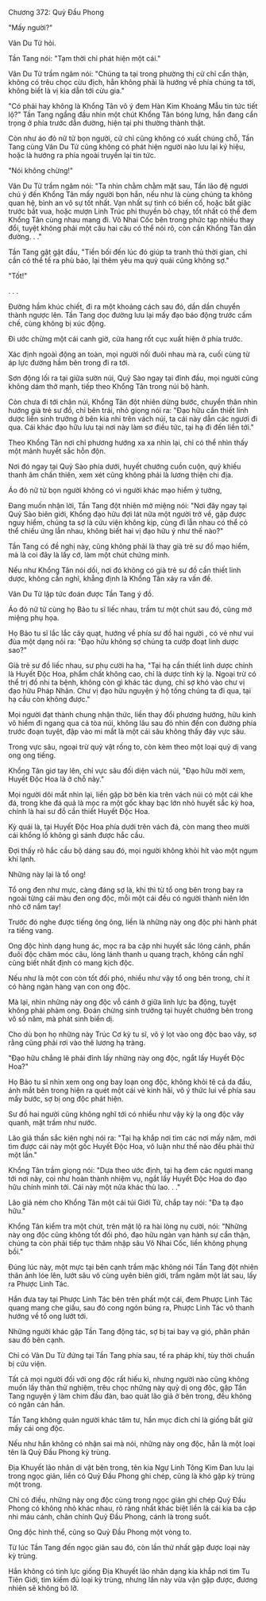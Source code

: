




Chương 372: Quỷ Đầu Phong


"Mấy người?"

Vân Du Tử hỏi.

Tần Tang nói: "Tạm thời chỉ phát hiện một cái."

Vân Du Tử trầm ngâm nói: "Chúng ta tại trong phường thị cử chỉ cẩn thận, không có trêu chọc cừu địch, hẳn không phải là hướng về phía chúng ta tới, không biết là vị kia dẫn tới cừu gia."

"Có phải hay không là Khổng Tân vô ý đem Hàn Kim Khoáng Mẫu tin tức tiết lộ?" Tần Tang ngẩng đầu nhìn một chút Khổng Tân bóng lưng, hắn đang cẩn trọng ở phía trước dẫn đường, hiện tại phi thường thành thật.

Còn như áo đỏ nữ tử bọn người, cử chỉ cũng không có xuất chúng chỗ, Tần Tang cùng Vân Du Tử cũng không có phát hiện người nào lưu lại ký hiệu, hoặc là hướng ra phía ngoài truyền lại tin tức.

"Nói không chừng!"

Vân Du Tử trầm ngâm nói: "Ta nhìn chằm chằm mặt sau, Tần lão đệ ngươi chú ý đến Khổng Tân mấy người bọn hắn, nếu như là cùng chúng ta không quan hệ, bình an vô sự tốt nhất. Vạn nhất sự tình có biến cố, hoặc bắt giặc trước bắt vua, hoặc mượn Linh Trúc phi thuyền bỏ chạy, tốt nhất có thể đem Khổng Tân cùng nhau mang đi. Vô Nhai Cốc bên trong phức tạp nhiều thay đổi, tuyệt không phải một câu hai câu có thể nói rõ, còn cần Khổng Tân dẫn đường. . ."

Tần Tang gật gật đầu, "Tiền bối đến lúc đó giúp ta tranh thủ thời gian, chỉ cần có thể tế ra phù bảo, lại thêm yêu ma quỷ quái cũng không sợ."

"Tốt!"

. . .

Đường hầm khúc chiết, đi ra một khoảng cách sau đó, dần dần chuyển thành ngược lên. Tần Tang dọc đường lưu lại mấy đạo báo động trước cấm chế, cùng không bị xúc động.

Đi ước chừng một cái canh giờ, cửa hang rốt cục xuất hiện ở phía trước.

Xác định ngoài động an toàn, mọi người nối đuôi nhau mà ra, cuối cùng từ áp lực đường hầm bên trong đi ra tới.

Sơn động lối ra tại giữa sườn núi, Quỷ Sào ngay tại đỉnh đầu, mọi người cũng không dám thở mạnh, tiếp theo Khổng Tân trong núi bộ hành.

Còn chưa đi tới chân núi, Khổng Tân đột nhiên dừng bước, chuyển thân nhìn hướng già trẻ sư đồ, chỉ bên trái, nhỏ giọng nói ra: "Đạo hữu cần thiết linh dược liền sinh trưởng ở bên kia nhi trên vách núi, ta cái này dẫn các ngươi đi qua. Cái khác đạo hữu lưu tại nơi này làm sơ điều tức, tại hạ đi đến liền tới."

Theo Khổng Tân nơi chỉ phương hướng xa xa nhìn lại, chỉ có thể nhìn thấy một mảnh huyết sắc hỗn độn.

Nơi đó ngay tại Quỷ Sào phía dưới, huyết chướng cuồn cuộn, quỷ khiếu thanh âm chấn thiên, xem xét cũng không phải là lương thiện chi địa.

Áo đỏ nữ tử bọn người không có vì người khác mạo hiểm ý tưởng,

Đang muốn nhận lời, Tần Tang đột nhiên mở miệng nói: "Nơi đây ngay tại Quỷ Sào biên giới, Khổng đạo hữu đợi lát nữa một người trở về, gặp được nguy hiểm, chúng ta sợ là cứu viện không kịp, cùng đi lẫn nhau có thể có thể chiếu ứng lẫn nhau, không biết hai vị đạo hữu ý như thế nào?"

Tần Tang có đề nghị này, cũng không phải là thay già trẻ sư đồ mạo hiểm, mà là coi đây là lấy cớ, làm một chút chứng minh.

Nếu như Khổng Tân nói dối, nơi đó không có già trẻ sư đồ cần thiết linh dược, không cần nghĩ, khẳng định là Khổng Tân xảy ra vấn đề.

Vân Du Tử lập tức đoán được Tần Tang ý đồ.

Áo đỏ nữ tử cùng họ Bảo tu sĩ liếc nhau, trầm tư một chút sau đó, cũng mở miệng phụ họa.

Họ Bảo tu sĩ lắc lắc cây quạt, hướng về phía sư đồ hai người , có vẻ như vui đùa một dạng nói ra: "Đạo hữu không sợ chúng ta cướp đoạt linh dược sao?"

Già trẻ sư đồ liếc nhau, sư phụ cười ha ha, "Tại hạ cần thiết linh dược chính là Huyết Độc Hoa, phẩm chất không cao, chỉ là dược tính kỳ lạ. Ngoại trừ có thể trị đồ nhi ta bệnh, không còn gì khác tác dụng, chỉ sợ khó vào chư vị đạo hữu Pháp Nhãn. Chư vị đạo hữu nguyện ý hộ tống chúng ta đi qua, tại hạ cầu còn không được."

Mọi người đạt thành chung nhận thức, liền thay đổi phương hướng, hữu kinh vô hiểm đi ngang qua cả tòa núi, không lâu sau đó nhìn đến con đường phía trước đoạn tuyệt, đập vào mi mắt là một cái sâu không thấy đáy vực sâu.

Trong vực sâu, ngoại trừ quỷ vật rống to, còn kèm theo một loại quỷ dị vang ong ong tiếng.

Khổng Tân giơ tay lên, chỉ vực sâu đối diện vách núi, "Đạo hữu mời xem, Huyết Độc Hoa là ở chỗ này."

Mọi người dõi mắt nhìn lại, liền gặp bờ bên kia trên vách núi có một cái khe đá, trong khe đá quả là mọc ra một gốc khay bạc lớn nhỏ huyết sắc kỳ hoa, chính là hai sư đồ cần thiết Huyết Độc Hoa.

Kỳ quái là, tại Huyết Độc Hoa phía dưới trên vách đá, còn mang theo mười cái khổng lồ không gì sánh được hắc cầu.

Đợi thấy rõ hắc cầu bộ dáng sau đó, mọi người không khỏi hít vào một ngụm khí lạnh.

Những này lại là tổ ong!

Tổ ong đen như mực, càng đáng sợ là, khi thì từ tổ ong bên trong bay ra ngoài từng cái màu đen ong độc, mỗi một cái đều có người thành niên lớn nhỏ cỡ nắm tay!

Trước đó nghe được tiếng ông ông, liền là những này ong độc phi hành phát ra tiếng vang.

Ong độc hình dạng hung ác, mọc ra ba cặp nhi huyết sắc lông cánh, phần đuôi độc châm móc câu, lóng lánh thanh u quang trạch, không cần nghĩ cũng biết nhất định có mang kịch độc.

Nếu như là một con còn tốt đối phó, nhiều như vậy tổ ong bên trong, chí ít có hàng ngàn hàng vạn con ong độc.

Mà lại, nhìn những này ong độc vỗ cánh ở giữa linh lực ba động, tuyệt không phải phàm ong. Đoán chừng sinh trưởng tại huyết chướng bên trong vô số năm, mà phát sinh biến dị.

Cho dù bọn họ những này Trúc Cơ kỳ tu sĩ, vô ý lọt vào ong độc bao vây, sợ rằng cũng phải rơi vào thê lương hạ tràng.

"Đạo hữu chẳng lẽ phải đỉnh lấy những này ong độc, ngắt lấy Huyết Độc Hoa?"

Họ Bảo tu sĩ nhìn xem ong ong bay loạn ong độc, không khỏi tê cả da đầu, ánh mắt bên trong hiện ra quét một cái vẻ kinh hãi, vô ý thức lui về phía sau mấy bước, sợ bị ong độc phát hiện.

Sư đồ hai người cũng không nghĩ tới có nhiều như vậy kỳ lạ ong độc vây quanh, mặt trầm như nước.

Lão giả thần sắc kiên nghị nói ra: "Tại hạ khắp nơi tìm các nơi mấy năm, mới tìm được cái này một gốc Huyết Độc Hoa, vô luận như thế nào đều phải thử một lần."

Khổng Tân trầm giọng nói: "Dựa theo ước định, tại hạ đem các ngươi mang tới nơi này, coi như hoàn thành nhiệm vụ, ngắt lấy Huyết Độc Hoa do đạo hữu chính mình tới. Cái này một nửa khác thù lao. . ."

Lão giả ném cho Khổng Tân một cái túi Giới Tử, chắp tay nói: "Đa tạ đạo hữu."

Khổng Tân kiểm tra một chút, trên mặt lộ ra hài lòng nụ cười, nói: "Những này ong độc cũng không tốt đối phó, đạo hữu ngàn vạn hành sự cẩn thận, chúng ta còn phải tiếp tục thâm nhập sâu Vô Nhai Cốc, liền không phụng bồi."

Đúng lúc này, một mực tại bên cạnh trầm mặc không nói Tần Tang đột nhiên thân ảnh lóe lên, lướt sâu vô cùng uyên biên giới, trầm ngâm một lát sau, lấy ra Phược Linh Tác.

Hắn đưa tay tại Phược Linh Tác bên trên phất một cái, đem Phược Linh Tác quang mang che giấu, sau đó cong ngón búng ra, Phược Linh Tác vô thanh hướng về tổ ong lướt tới.

Những người khác gặp Tần Tang động tác, sợ bị tai bay vạ gió, phân phân sau đó bên cạnh.

Chỉ có Vân Du Tử đứng tại Tần Tang phía sau, tế ra pháp khí, tùy thời chuẩn bị cứu viện.

Tất cả mọi người đối với ong độc rất hiếu kì, nhưng người nào cũng không muốn lấy thân thử nghiệm, trêu chọc những này quỷ dị ong độc, gặp Tần Tang nguyện ý làm chim đầu đàn, bao quát lão giả ở bên trong, đều không có ngăn cản hắn.

Tần Tang không quản người khác tâm tư, hắn mục đích chỉ là giống bắt giữ mấy cái ong độc.

Nếu như hắn không có nhận sai mà nói, những này ong độc, hẳn là một loại tên là Quỷ Đầu Phong kỳ trùng.

Địa Khuyết lão nhân di vật bên trong, tên kia Ngự Linh Tông Kim Đan lưu lại trong ngọc giản, liền có Quỷ Đầu Phong ghi chép, cũng là khó gặp kỳ trùng một trong.

Chỉ có điều, những này ong độc cùng trong ngọc giản ghi chép Quỷ Đầu Phong có không nhỏ khác nhau, rõ ràng nhất khác biệt liền là cái kia ba cặp nhi máu cánh, chân chính Quỷ Đầu Phong, cánh là trong suốt.

Ong độc hình thể, cũng so Quỷ Đầu Phong một vòng to.

Từ lúc Tần Tang đến ngọc giản sau đó, còn lần thứ nhất gặp được loại này kỳ trùng.

Hắn không có tinh lực giống Địa Khuyết lão nhân dạng kia khắp nơi tìm Tu Tiên Giới, tìm kiếm đủ loại kỳ trùng, nhưng lần này vừa vặn gặp được, đương nhiên sẽ không bỏ lỡ.




